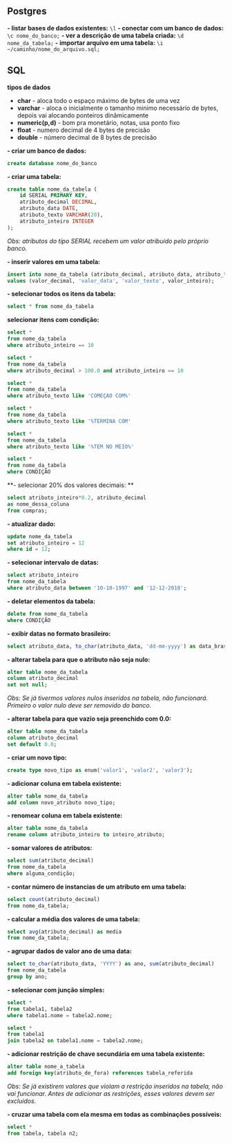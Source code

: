 ## Postgres
**- listar bases de dados existentes:** `\l`
**- conectar com um banco de dados:** `\c nome_do_banco;`
**- ver a descrição de uma tabela criada:** `\d nome_da_tabela;`
**- importar arquivo em uma tabela:** `\i ~/caminho/nome_do_arquivo.sql;`

## SQL

**tipos de dados**
- **char** - aloca todo o espaço máximo de bytes de uma vez
- **varchar** - aloca o inicialmente o tamanho minimo necessário de bytes, depois vai alocando ponteiros dinâmicamente
- **numeric(p,d)** - bom pra monetário, notas, usa ponto fixo
- **float** - numero decimal de 4 bytes de precisão
- **double** - número decimal de 8 bytes de precisão

**- criar um banco de dados:** 
```sql
create database nome_do_banco
```
**- criar uma tabela:** 
```sql
create table nome_da_tabela (
	id SERIAL PRIMARY KEY,
	atributo_decimal DECIMAL,
	atributo_data DATE,
	atributo_texto VARCHAR(20),
	atributo_inteiro INTEGER
);
```
*Obs: atributos do tipo SERIAL recebem um valor atribuido pelo próprio banco.*

**- inserir valores em uma tabela:** 
```sql
insert into nome_da_tabela (atributo_decimal, atributo_data, atributo_texto, atributo_inteiro)
values (valor_decimal, 'valor_data', 'valor_texto', valor_inteiro);
```
**- selecionar todos os itens da tabela:**
```sql
select * from nome_da_tabela
```
**selecionar itens com condição:**
```sql
select * 
from nome_da_tabela
where atributo_inteiro == 10 

select * 
from nome_da_tabela
where atributo_decimal > 100.0 and atributo_inteiro == 10

select * 
from nome_da_tabela
where atributo_texto like 'COMEÇAO COM%'

select * 
from nome_da_tabela
where atributo_texto like '%TERMINA COM'

select * 
from nome_da_tabela
where atributo_texto like '%TEM NO MEIO%'

select * 
from nome_da_tabela
where CONDIÇÃO
```

**- selecionar 20% dos valores decimais: **
```sql
select atributo_inteiro*0.2, atributo_decimal 
as nome_dessa_coluna
from compras;
```

**- atualizar dado:**
```sql
update nome_da_tabela
set atributo_inteiro = 12
where id = 12;
```

**- selecionar intervalo de datas:**
```sql
select atributo_inteiro
from nome_da_tabela
where atributo_data between '10-10-1997' and '12-12-2018';
```

**- deletar elementos da tabela:**
```sql
delete from nome_da_tabela
where CONDIÇÃO
```
**- exibir datas no formato brasileiro:**
```sql
select atributo_data, to_char(atributo_data, 'dd-mm-yyyy') as data_brasil from nome_da_tabela;
```

**- alterar tabela para que o atributo não seja nulo:**
```sql
alter table nome_da_tabela
column atributo_decimal
set not null;
```
*Obs: Se já tivermos valores nulos inseridos na tabela, não funcionará. Primeiro o valor nulo deve ser removido do banco.*

**- alterar tabela para que vazio seja preenchido com 0.0:**
```sql
alter table nome_da_tabela
column atributo_decimal
set default 0.0;
```
**- criar um novo tipo:**
```sql
create type novo_tipo as enum('valor1', 'valor2', 'valor3');
```

**- adicionar coluna em tabela existente:**
```sql
alter table nome_da_tabela
add column novo_atributo novo_tipo;
```

**- renomear coluna em tabela existente:**
```sql
alter table nome_da_tabela
rename column atributo_inteiro to inteiro_atributo;
```
**- somar valores de atributos:**
```sql
select sum(atributo_decimal)
from nome_da_tabela
where alguma_condição;
```

**- contar número de instancias de um atributo em uma tabela:**
```sql
select count(atributo_decimal)
from nome_da_tabela;
```

**- calcular a média dos valores de uma tabela:**
```sql
select avg(atributo_decimal) as media
from nome_da_tabela;
```
**- agrupar dados de valor ano de uma data:**
```sql
select to_char(atributo_data, 'YYYY') as ano, sum(atributo_decimal)
from nome_da_tabela
group by ano;
```

**- selecionar com junção simples:**
```sql
select * 
from tabela1, tabela2
where tabela1.nome = tabela2.nome;

select * 
from tabela1
join tabela2 on tabela1.nome = tabela2.nome;
```

**- adicionar restrição de chave secundária em uma tabela existente:**
```sql
alter table nome_a_tabela
add foreign key(atributo_de_fora) references tabela_referida
```
*Obs: Se já existirem valores que violam a restrição inseridos na tabela, não vai funcionar. Antes de adicionar as restrições, esses valores devem ser excluídos.*

**- cruzar uma tabela com ela mesma em todas as combinações possíveis:**
```sql
select *
from tabela, tabela n2;
```
